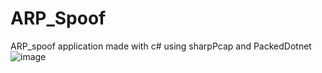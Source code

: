 # ARP_Spoof
ARP_spoof application made with c#
using sharpPcap and PackedDotnet
![image](https://user-images.githubusercontent.com/30124819/200947032-23b6aa3b-3b44-4be4-9dd2-d3165d457347.png)

